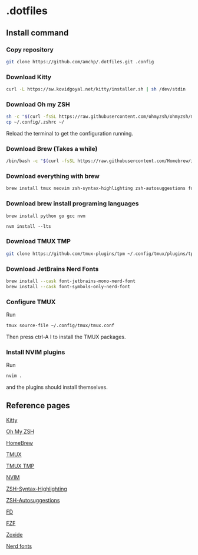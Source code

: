 # .dotfiles

## Install command

### Copy repository

```bash
git clone https://github.com/amchp/.dotfiles.git .config
```
### Download Kitty

```bash
curl -L https://sw.kovidgoyal.net/kitty/installer.sh | sh /dev/stdin
```

### Download Oh my ZSH

```bash
sh -c "$(curl -fsSL https://raw.githubusercontent.com/ohmyzsh/ohmyzsh/master/tools/install.sh)" "" --unattended
cp ~/.config/.zshrc ~/
```
Reload the terminal to get the configuration running.

### Download Brew (Takes a while)

```bash
/bin/bash -c "$(curl -fsSL https://raw.githubusercontent.com/Homebrew/install/HEAD/install.sh)"
```

### Download everything with brew
```bash
brew install tmux neovim zsh-syntax-highlighting zsh-autosuggestions fd fzf zoxide gh ripgrep
```

### Download brew install programing languages
```bash
brew install python go gcc nvm
```
```
nvm install --lts
```

### Download TMUX TMP

```bash
git clone https://github.com/tmux-plugins/tpm ~/.config/tmux/plugins/tpm
```

### Download JetBrains Nerd Fonts

```bash
brew install --cask font-jetbrains-mono-nerd-font
brew install --cask font-symbols-only-nerd-font
```

### Configure TMUX

Run
```bash
tmux source-file ~/.config/tmux/tmux.conf
```
Then press ctrl-A I to install the TMUX packages.

### Install NVIM plugins

Run

```bash
nvim .
```
and the plugins should install themselves.

## Reference pages

[Kitty](https://sw.kovidgoyal.net/kitty/binary/)

[Oh My ZSH](https://github.com/ohmyzsh/ohmyzsh)

[HomeBrew](https://brew.sh/)

[TMUX](https://github.com/tmux/tmux/wiki/Installing)

[TMUX TMP](https://github.com/tmux-plugins/tpm)

[NVIM](https://github.com/neovim/neovim/wiki/Installing-Neovim)

[ZSH-Syntax-Highlighting](https://github.com/zsh-users/zsh-syntax-highlighting/blob/master/INSTALL.md)

[ZSH-Autosuggestions](https://github.com/zsh-users/zsh-autosuggestions/blob/master/INSTALL.md)

[FD](https://github.com/sharkdp/fd#installation)

[FZF](https://github.com/junegunn/fzf#installation) 

[Zoxide](https://github.com/ajeetdsouza/zoxide)

[Nerd fonts](https://www.nerdfonts.com/font-downloads)

